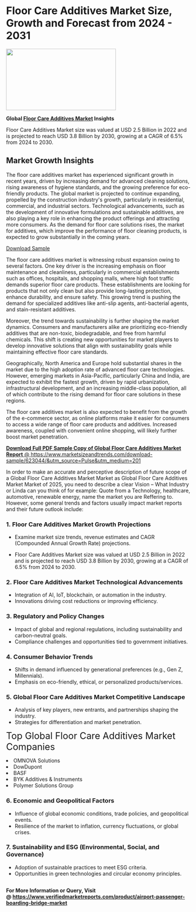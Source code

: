 <H1>Floor Care Additives Market Size, Growth and Forecast from 2024 - 2031</H1><img class="aligncenter size-medium wp-image-584254" src="https://thirdeyenews.in/wp-content/uploads/2024/09/Global-Market-Research-300x168.jpeg" alt="" width="300" height="168" /><p><strong>Global&nbsp;<a href="https://www.marketsizeandtrends.com/download-sample/623044/&amp;utm_source=Pulse&amp;utm_medium=201">Floor Care Additives Market</a> Insights</strong></p><p>Floor Care Additives Market size was valued at USD 2.5 Billion in 2022 and is projected to reach USD 3.8 Billion by 2030, growing at a CAGR of 6.5% from 2024 to 2030.</p><p><h2>Market Growth Insights</h2> <p>The floor care additives market has experienced significant growth in recent years, driven by increasing demand for advanced cleaning solutions, rising awareness of hygiene standards, and the growing preference for eco-friendly products. The global market is projected to continue expanding, propelled by the construction industry's growth, particularly in residential, commercial, and industrial sectors. Technological advancements, such as the development of innovative formulations and sustainable additives, are also playing a key role in enhancing the product offerings and attracting more consumers. As the demand for floor care solutions rises, the market for additives, which improve the performance of floor cleaning products, is expected to grow substantially in the coming years.</p> <p><a href="#">Download Sample</a></p> <p>The floor care additives market is witnessing robust expansion owing to several factors. One key driver is the increasing emphasis on floor maintenance and cleanliness, particularly in commercial establishments such as offices, hospitals, and shopping malls, where high foot traffic demands superior floor care products. These establishments are looking for products that not only clean but also provide long-lasting protection, enhance durability, and ensure safety. This growing trend is pushing the demand for specialized additives like anti-slip agents, anti-bacterial agents, and stain-resistant additives.</p> <p>Moreover, the trend towards sustainability is further shaping the market dynamics. Consumers and manufacturers alike are prioritizing eco-friendly additives that are non-toxic, biodegradable, and free from harmful chemicals. This shift is creating new opportunities for market players to develop innovative solutions that align with sustainability goals while maintaining effective floor care standards.</p> <p>Geographically, North America and Europe hold substantial shares in the market due to the high adoption rate of advanced floor care technologies. However, emerging markets in Asia-Pacific, particularly China and India, are expected to exhibit the fastest growth, driven by rapid urbanization, infrastructural development, and an increasing middle-class population, all of which contribute to the rising demand for floor care solutions in these regions.</p> <p>The floor care additives market is also expected to benefit from the growth of the e-commerce sector, as online platforms make it easier for consumers to access a wide range of floor care products and additives. Increased awareness, coupled with convenient online shopping, will likely further boost market penetration.</p> <p><a href="#"></p><p><span class=""><strong>Download Full PDF Sample Copy of Global Floor Care Additives Market Report</strong> @ <a href="https://www.marketsizeandtrends.com/download-sample/623044/&amp;utm_source=Pulse&amp;utm_medium=201" target="_blank">https://www.marketsizeandtrends.com/download-sample/623044/&amp;utm_source=Pulse&amp;utm_medium=201</a></span></p><p>In order to make an accurate and perceptive description of future scope of a Global&nbsp;Floor Care Additives Market Market as Global&nbsp;Floor Care Additives Market Market of 2025, you need to describe a clear Vision &ndash; What Industry or Linda can you think of for example: Quote from a Technology, healthcare, automotive, renewable energy, name the market you are Reffering to. However, some general trends and factors usually impact market reports and their future outlook include:</p><h3>1.&nbsp;<strong>Floor Care Additives Market Growth Projections</strong></h3><ul><li>Examine market size trends, revenue estimates and CAGR (Compounded Annual Growth Rate) projections.</li><li><p>Floor Care Additives Market size was valued at USD 2.5 Billion in 2022 and is projected to reach USD 3.8 Billion by 2030, growing at a CAGR of 6.5% from 2024 to 2030.</p></li></ul><h3>2.&nbsp;<strong>Floor Care Additives Market Technological Advancements</strong></h3><ul><li>Integration of AI, IoT, blockchain, or automation in the industry.</li><li>Innovations driving cost reductions or improving efficiency.</li></ul><h3>3.&nbsp;<strong>Regulatory and Policy Changes</strong></h3><ul><li>Impact of global and regional regulations, including sustainability and carbon-neutral goals.</li><li>Compliance challenges and opportunities tied to government initiatives.</li></ul><h3>4.&nbsp;<strong>Consumer Behavior Trends</strong></h3><ul><li>Shifts in demand influenced by generational preferences (e.g., Gen Z, Millennials).</li><li>Emphasis on eco-friendly, ethical, or personalized products/services.</li></ul><h3>5.&nbsp;<strong>Global Floor Care Additives Market Competitive Landscape</strong></h3><ul><li>Analysis of key players, new entrants, and partnerships shaping the industry.</li><li>Strategies for differentiation and market penetration.</li></ul><p data-pm-slice="1 1 []"><span style="color: inherit; font-family: inherit; font-size: 25px;">Top Global Floor Care Additives Market Companies</span></p><div class="" data-test-id=""><p><li>OMNOVA Solutions</li><li> DowDupont</li><li> BASF</li><li> BYK Additives & Instruments</li><li> Polymer Solutions Group</li></p></div><h3>6.&nbsp;<strong>Economic and Geopolitical Factors</strong></h3><ul><li>Influence of global economic conditions, trade policies, and geopolitical events.</li><li>Resilience of the market to inflation, currency fluctuations, or global crises.</li></ul><h3>7.&nbsp;<strong>Sustainability and ESG (Environmental, Social, and Governance)</strong></h3><ul><li>Adoption of sustainable practices to meet ESG criteria.</li><li>Opportunities in green technologies and circular economy principles.</li></ul><h2><strong style="font-size: 14px;">For More Information or Query, Visit @&nbsp;</strong><a style="background-color: #ffffff; font-size: 14px;" href="https://www.marketsizeandtrends.com/report/floor-care-additives-market/" target="_blank">https://www.verifiedmarketreports.com/product/airport-passenger-boarding-bridge-market</a></h2>
